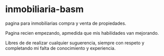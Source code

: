 # inmobiliaria-basm
pagina para inmobiliarias compra y venta de propiedades. 

Pagina recien empezando, apmedida que mis habilidades van mejorando.

Libres de de realizar cualquier suguerencia, siempre con respeto y completando mi falta de conocimiento y experiencia.


